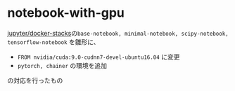# notebook-with-gpu

[jupyter/docker-stacks](https://github.com/jupyter/docker-stacks)の`base-notebook, minimal-notebook, scipy-notebook, tensorflow-notebook` を雛形に、

* `FROM nvidia/cuda:9.0-cudnn7-devel-ubuntu16.04` に変更
* `pytorch, chainer` の環境を追加

の対応を行ったもの